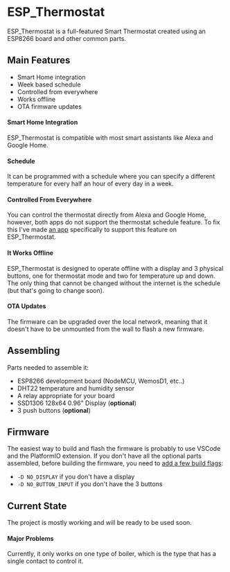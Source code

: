 # ESP_Thermostat

ESP_Thermostat is a full-featured Smart Thermostat created using an ESP8266 board and other common parts.

## Main Features

- Smart Home integration
- Week based schedule
- Controlled from everywhere
- Works offline
- OTA firmware updates

#### Smart Home Integration

ESP_Thermostat is compatible with most smart assistants like Alexa and Google Home.

#### Schedule

It can be programmed with a schedule where you can specify a different temperature for every half an hour of every day in a week.

#### Controlled From Everywhere

You can control the thermostat directly from Alexa and Google Home, however, both apps do not support the thermostat schedule feature. To fix this I've made [an app](https://github.com/LucaPatarca/ESPThermostatApp) specifically to support this feature on ESP_Thermostat.

#### It Works Offline

ESP_Thermostat is designed to operate offline with a display and 3 physical buttons, one for thermostat mode and two for temperature up and down. The only thing that cannot be changed without the internet is the schedule (but that's going to change soon).

#### OTA Updates

The firmware can be upgraded over the local network, meaning that it doesn't have to be unmounted from the wall to flash a new firmware.

## Assembling

Parts needed to assemble it:

- ESP8266 development board (NodeMCU, WemosD1, etc..)
- DHT22 temperature and humidity sensor
- A relay appropriate for your board 
- SSD1306 128x64 0.96" Display (**optional**)
- 3 push buttons (**optional**)

## Firmware

The easiest way to build and flash the firmware is probably to use VSCode and the PlatformIO extension. If you don't have all the optional parts assembled, before building the firmware, you need to [add a few build flags](https://docs.platformio.org/en/latest/projectconf/section_env_build.html#id2):  
- `-D NO_DISPLAY` if you don't have a display
- `-D NO_BUTTON_INPUT` if you don't have the 3 buttons

## Current State

The project is mostly working and will be ready to be used soon.

#### Major Problems

Currently, it only works on one type of boiler, which is the type that has a single contact to control it.
